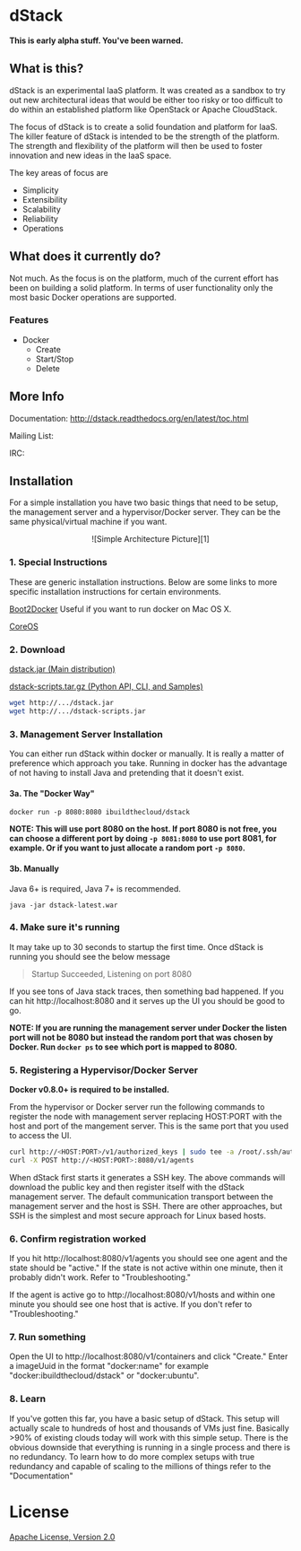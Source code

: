 # dStack

**This is early alpha stuff.  You've been warned.**

## What is this?
dStack is an experimental IaaS platform.  It was created as a sandbox to try out new architectural ideas that would be either too risky or too difficult to do within an established platform like OpenStack or Apache CloudStack.

The focus of dStack is to create a solid foundation and platform for IaaS.  The killer feature of dStack is intended to be the strength of the platform.  The strength and flexibility of the platform will then be used to foster innovation and new ideas in the IaaS space.

The key areas of focus are

* Simplicity
* Extensibility
* Scalability
* Reliability
* Operations

## What does it currently do?

Not much.  As the focus is on the platform, much of the current effort has been on building a solid platform.  In terms of user functionality only the most basic Docker operations are supported.

### Features

* Docker
    * Create
    * Start/Stop
    * Delete

## More Info

Documentation: http://dstack.readthedocs.org/en/latest/toc.html

Mailing List:

IRC:
    
## Installation

For a simple installation you have two basic things that need to be setup, the management server and a hypervisor/Docker server.  They can be the same physical/virtual machine if you want.

<p align=center> ![Simple Architecture Picture][1]

### 1. Special Instructions

These are generic installation instructions.  Below are some links to more specific installation instructions for certain environments.

[Boot2Docker][5] Useful if you want to run docker on Mac OS X.

[CoreOS][6]

### 2. Download

[dstack.jar (Main distribution)][3]

[dstack-scripts.tar.gz (Python API, CLI, and Samples)][4]

```sh
wget http://.../dstack.jar
wget http://.../dstack-scripts.jar
```

### 3. Management Server Installation

You can either run dStack within docker or manually.  It is really a matter of preference which approach you take.  Running in docker has the advantage of not having to install Java and pretending that it doesn't exist.

#### 3a. The "Docker Way"

    docker run -p 8080:8080 ibuildthecloud/dstack
    
**NOTE: This will use port 8080 on the host.  If port 8080 is not free, you can choose a different port by doing `-p 8081:8080` to use port 8081, for example.  Or if you want to just allocate a random port `-p 8080`.**

#### 3b. Manually

Java 6+ is required, Java 7+ is recommended.

    java -jar dstack-latest.war

### 4. Make sure it's running

It may take up to 30 seconds to startup the first time.  Once dStack is running you should see the below message

> Startup Succeeded, Listening on port 8080

If you see tons of Java stack traces, then something bad happened.  If you can hit http://localhost:8080 and it serves up the UI you should be good to go.

**NOTE: If you are running the management server under Docker the listen port will not be 8080 but instead the random port that was chosen by Docker.  Run ```docker ps``` to see which port is mapped to 8080.**

### 5. Registering a Hypervisor/Docker Server

**Docker v0.8.0+ is required to be installed.**

From the hypervisor or Docker server run the following commands to register the node with management server replacing HOST:PORT with the host and port of the mangement server.  This is the same port that you used to access the UI.

```sh
curl http://<HOST:PORT>/v1/authorized_keys | sudo tee -a /root/.ssh/authorized_keys
curl -X POST http://<HOST:PORT>:8080/v1/agents
```

When dStack first starts it generates a SSH key.  The above commands will download the public key and then register itself with the dStack management server.  The default communication transport between the management server and the host is SSH.  There are other approaches, but SSH is the simplest and most secure approach for Linux based hosts.

### 6. Confirm registration worked

If you hit http://localhost:8080/v1/agents you should see one agent and the state should be "active."  If the state is not active within one minute, then it probably didn't work.  Refer to "Troubleshooting."

If the agent is active go to http://localhost:8080/v1/hosts and within one minute you should see one host that is active.  If you don't refer to "Troubleshooting."

### 7. Run something

Open the UI to http://localhost:8080/v1/containers and click "Create."  Enter a imageUuid in the format "docker:name" for example "docker:ibuildthecloud/dstack" or "docker:ubuntu".

### 8. Learn

If you've gotten this far, you have a basic setup of dStack.  This setup will actually scale to hundreds of host and thousands of VMs just fine.  Basically >90% of existing clouds today will work with this simple setup.  There is the obvious downside that everything is running in a single process and there is no redundancy.  To learn how to do more complex setups with true redundancy and capable of scaling to the millions of things refer to the "Documentation"

# License
[Apache License, Version 2.0][2]

  [1]: https://docs.google.com/drawings/d/1M04-BY_cgeTEBGpf9uZ4YuOnL9jq438IB9uN0CAynOQ/pub?w=268&h=206
  [2]: http://www.apache.org/licenses/LICENSE-2.0.html
  [3]: http://dstack.jar
  [4]: http://dstack-scripts.zip
  [5]: http://boot2docker
  [6]: http://coreos
